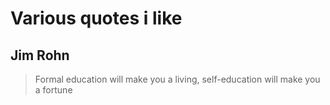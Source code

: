 # Various quotes i like

## Jim Rohn
> Formal education will make you a living, self-education will make you a fortune